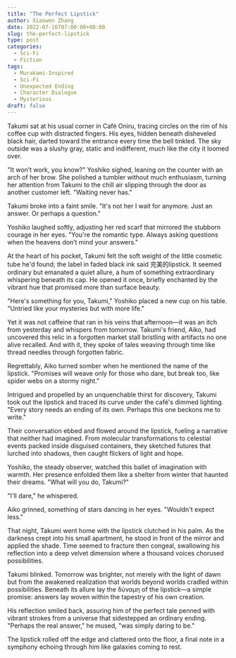 ```yaml
---
title: "The Perfect Lipstick"
author: Xiaowen Zhang
date: 2022-07-16T07:00:00+08:00
slug: the-perfect-lipstick
type: post
categories:
  - Sci-Fi
  - Fiction
tags:
  - Murakami-Inspired
  - Sci-Fi
  - Unexpected Ending
  - Character Dialogue
  - Mysterious
draft: false
---
```


Takumi sat at his usual corner in Café Oniru, tracing circles on the rim of his coffee cup with distracted fingers. His eyes, hidden beneath disheveled black hair, darted toward the entrance every time the bell tinkled. The sky outside was a slushy gray, static and indifferent, much like the city it loomed over.

"It won’t work, you know?" Yoshiko sighed, leaning on the counter with an arch of her brow. She polished a tumbler without much enthusiasm, turning her attention from Takumi to the chill air slipping through the door as another customer left. "Waiting never has."

Takumi broke into a faint smile. "It's not her I wait for anymore. Just an answer. Or perhaps a question."

Yoshiko laughed softly, adjusting her red scarf that mirrored the stubborn courage in her eyes. "You're the romantic type. Always asking questions when the heavens don’t mind your answers."

At the heart of his pocket, Takumi felt the soft weight of the little cosmetic tube he'd found; the label in faded black ink said 完美的lipstick. It seemed ordinary but emanated a quiet allure, a hum of something extraordinary whispering beneath its cap. He opened it once, briefly enchanted by the vibrant hue that promised more than surface beauty.

"Here's something for you, Takumi," Yoshiko placed a new cup on his table. "Untried like your mysteries but with more life."

Yet it was not caffeine that ran in his veins that afternoon—it was an itch from yesterday and whispers from tomorrow. Takumi's friend, Aiko, had uncovered this relic in a forgotten market stall bristling with artifacts no one alive recalled. And with it, they spoke of tales weaving through time like thread needles through forgotten fabric.

Regrettably, Aiko turned somber when he mentioned the name of the lipstick. "Promises will weave only for those who dare, but break too, like spider webs on a stormy night."

Intrigued and propelled by an unquenchable thirst for discovery, Takumi took out the lipstick and traced its curve under the café's dimmed lighting. "Every story needs an ending of its own. Perhaps this one beckons me to write."

Their conversation ebbed and flowed around the lipstick, fueling a narrative that neither had imagined. From molecular transformations to celestial events packed inside disguised containers, they sketched futures that lurched into shadows, then caught flickers of light and hope.

Yoshiko, the steady observer, watched this ballet of imagination with warmth. Her presence enfolded them like a shelter from winter that haunted their dreams. "What will you do, Takumi?"

"I'll dare," he whispered.

Aiko grinned, something of stars dancing in her eyes. "Wouldn't expect less."

That night, Takumi went home with the lipstick clutched in his palm. As the darkness crept into his small apartment, he stood in front of the mirror and applied the shade. Time seemed to fracture then congeal, swallowing his reflection into a deep velvet dimension where a thousand voices chorused possibilities.

Takumi blinked. Tomorrow was brighter, not merely with the light of dawn but from the awakened realization that worlds beyond worlds cradled within possibilities. Beneath its allure lay the δύναμη of the lipstick—a simple promise: answers lay woven within the tapestry of his own creation.

His reflection smiled back, assuring him of the perfect tale penned with vibrant strokes from a universe that sidestepped an ordinary ending. "Perhaps the real answer," he mused, "was simply daring to be."

The lipstick rolled off the edge and clattered onto the floor, a final note in a symphony echoing through him like galaxies coming to rest.
